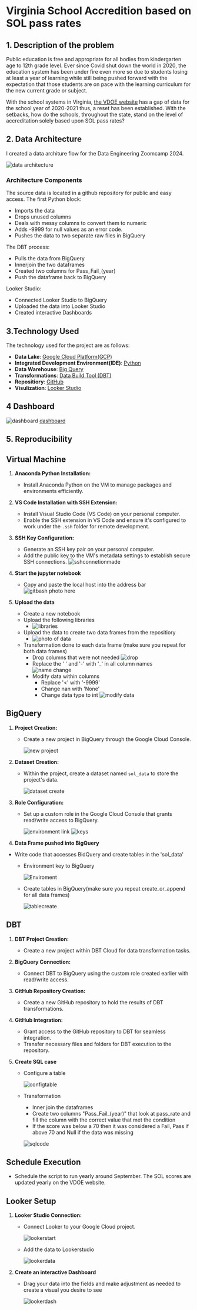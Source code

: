 # Virginia School Accredition based on SOL pass rates

## 1. Description of the problem

Public education is free and appropriate for all bodies from kindergarten age to 12th grade level.  Ever since Covid shut down the world in 2020, the education system has been under fire even more so due to students losing at least a year of learning while still being pushed forward with the expectation that those students are on pace with the learning curriculum for the new current grade or subject.

With the school systems in Virginia, [the VDOE website](https://www.doe.virginia.gov/data-policy-funding/data-reports/statistics-reports/sol-test-pass-rates-other-results) has a gap of data for the school year of 2020-2021 thus, a reset has been established.  With the setbacks, how do the schools, throughout the state, stand on the level of accreditation solely based upon SOL pass rates?


## 2. Data Architecture

I created a data architure flow for the Data Engineering Zoomcamp 2024.

![data architecture](https://github.com/Williamsrandrew86/SOL-data-project/blob/main/Images/dataArchitecture.png)

### Architecture Components

The source data is located in a github repository for public and easy access. The first Python block:

- Imports the data
- Drops unused columns
- Deals with messy columns to convert them to numeric
- Adds -9999 for null values as an error code.
- Pushes the data to two separate raw files in BigQuery

The DBT process:

- Pulls the data from BigQuery
- Innerjoin the two dataframes
- Created two columns for Pass_Fail_(year)
- Push the dataframe back to BigQuery

Looker Studio:

- Connected Looker Studio to BigQuery
- Uploaded the data into Looker Studio
- Created interactive Dashboards



## 3.Technology Used

The technology used for the project are as follows:
 - __Data Lake__: [Google Cloud Platform(GCP)](https://cloud.google.com/?hl=en)
 - __Integrated Development Environment(IDE)__: [Python](https://www.python.org/)
 - __Data Warehouse__: [Big Query](https://cloud.google.com/bigquery?_gl=1*ix9b2*_up*MQ..&gclid=CjwKCAjw5v2wBhBrEiwAXDDoJaGHHWiJhQYvl7sPTiJiaOPTcGyKB6KO2E0f43divUy7t6hBgMUWsRoCzVAQAvD_BwE&gclsrc=aw.ds#from-cloud-data-warehouse-to-an-ai-ready-data-platform)
 - __Transformations__: [Data Build Tool (DBT)](https://www.getdbt.com/)
 - __Repositiory__: [GitHub](https://github.com/)
 - __Visulization__: [Looker Studio](https://lookerstudio.google.com/)

## 4 Dashboard

![dashboard](https://github.com/Williamsrandrew86/SOL-data-project/blob/main/Images/dashboard.png)
[dashboard](https://lookerstudio.google.com/s/hdFwzPT_GC0)

## 5. Reproducibility

## Virtual Machine

1. **Anaconda Python Installation:**
   - Install Anaconda Python on the VM to manage packages and environments efficiently.

2. **VS Code Installation with SSH Extension:**
   - Install Visual Studio Code (VS Code) on your personal computer.
   - Enable the SSH extension in VS Code and ensure it's configured to work under the `.ssh` folder for remote development.

3. **SSH Key Configuration:**
   - Generate an SSH key pair on your personal computer.
   - Add the public key to the VM's metadata settings to establish secure SSH connections.
     ![sshconnetionmade](https://github.com/Williamsrandrew86/SOL-data-project/blob/main/Images/sshlogin.png)
     
4. **Start the jupyter notebook**
   - Copy and paste the local host into the address bar
     ![gitbash photo here](https://github.com/Williamsrandrew86/SOL-data-project/blob/main/Images/login%20notebook.png)

5. **Upload the data**
   - Create a new notebook
   - Upload the following libraries
     -  ![libraries](https://github.com/Williamsrandrew86/SOL-data-project/blob/main/Images/library.png)
   - Upload the data to create two data frames from the repositiory
     - ![photo of data](https://github.com/Williamsrandrew86/SOL-data-project/blob/main/Images/data%20pull.png)
   - Transformation done to each data frame (make sure you repeat for both data frames)
     - Drop columns that were not needed
       ![drop](https://github.com/Williamsrandrew86/SOL-data-project/blob/main/Images/drop%20column.png)
     - Replace the ' ' and '-' with '_' in all column names
       ![name change](https://github.com/Williamsrandrew86/SOL-data-project/blob/main/Images/mod%20column%20names.png)
     - Modify data within columns
       - Replace '<' with '-9999'
       - Change nan with 'None'
       - Change data type to int
         ![modify data](https://github.com/Williamsrandrew86/SOL-data-project/blob/main/Images/change%20values.png)
   
       
## BigQuery

1. **Project Creation:**
   - Create a new project in BigQuery through the Google Cloud Console.
     
     ![new project](https://github.com/Williamsrandrew86/SOL-data-project/blob/main/Images/adddatadet.png)
     
2. **Dataset Creation:**
   - Within the project, create a dataset named `sol_data` to store the project's data.
     
     ![dataset create](https://github.com/Williamsrandrew86/SOL-data-project/blob/main/Images/createdataset.png)
     
3. **Role Configuration:**
   - Set up a custom role in the Google Cloud Console that grants read/write access to BigQuery.
     
     ![environment link](https://github.com/Williamsrandrew86/SOL-data-project/blob/main/Images/IAM.png)
     ![keys](https://github.com/Williamsrandrew86/SOL-data-project/blob/main/Images/keys.png)

 4. **Data Frame pushed into BigQuery**
   - Write code that accesses BidQuery and create tables in the 'sol_data'
      - Environment key to BigQuery
        
        ![Enviroment](https://github.com/Williamsrandrew86/SOL-data-project/blob/main/Images/enviroment.png)
        
      - Create tables in BigQuery(make sure you repeat create_or_append for all data frames)

        ![tablecreate](https://github.com/Williamsrandrew86/SOL-data-project/blob/main/Images/table%20create.png)

## DBT

1. **DBT Project Creation:**
   - Create a new project within DBT Cloud for data transformation tasks.

2. **BigQuery Connection:**
   - Connect DBT to BigQuery using the custom role created earlier with read/write access.

3. **GitHub Repository Creation:**
   - Create a new GitHub repository to hold the results of DBT transformations.

4. **GitHub Integration:**
   - Grant access to the GitHub repository to DBT for seamless integration.
   - Transfer necessary files and folders for DBT execution to the repository.

5. **Create SQL case**
   - Configure a table

     ![configtable](https://github.com/Williamsrandrew86/SOL-data-project/blob/main/Images/configtable.png)

   - Transformation
     - Inner join the dataframes
     - Create two columns "Pass_Fail_(year)" that look at pass_rate and fill the column with the correct value that met the condition
     - If the score was below a 70 then it was considered a Fail, Pass if above 70 and Null if the data was missing

     ![sqlcode](https://github.com/Williamsrandrew86/SOL-data-project/blob/main/Images/sqlcode.png)
     
## Schedule Execution
   - Schedule the script to run yearly around September.  The SOL scores are updated yearly on the VDOE website.

## Looker Setup

1. **Looker Studio Connection:**
   - Connect Looker to your Google Cloud project.
  
     ![lookerstart](https://github.com/Williamsrandrew86/SOL-data-project/blob/main/Images/lookerstudiolink.png)

   - Add the data to Lookerstudio
  
     ![lookerdata](https://github.com/Williamsrandrew86/SOL-data-project/blob/main/Images/lookerdata.png)

 2. **Create an interactive Dashboard**
    - Drag your data into the fields and make adjustment as needed to create a visual you desire to see
   
      ![lookerdash](https://github.com/Williamsrandrew86/SOL-data-project/blob/main/Images/lookerdash.png)






